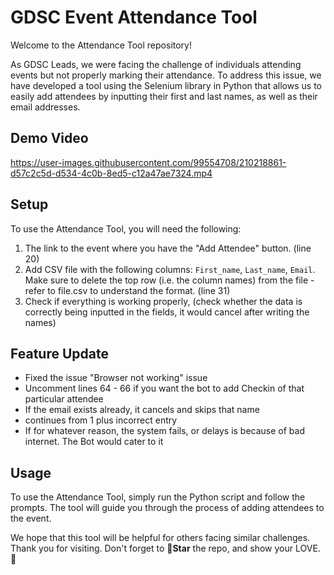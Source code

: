 ﻿# GDSC Event Attendance Tool

Welcome to the Attendance Tool repository!

As GDSC Leads, we were facing the challenge of individuals attending events but not properly marking their attendance. To address this issue, we have developed a tool using the Selenium library in Python that allows us to easily add attendees by inputting their first and last names, as well as their email addresses.

## Demo Video


https://user-images.githubusercontent.com/99554708/210218861-d57c2c5d-d534-4c0b-8ed5-c12a47ae7324.mp4



## Setup

To use the Attendance Tool, you will need the following:

1. The link to the event where you have the "Add Attendee" button. (line 20)
2. Add CSV file with the following columns: `First_name`, `Last_name`, `Email`. Make sure to delete the top row (i.e. the column names) from the file - refer to file.csv to understand the format. (line 31)
3. Check if everything is working properly, (check whether the data is correctly being inputted in the fields, it would cancel after writing the names)

## Feature Update
- Fixed the issue "Browser not working" issue
- Uncomment lines 64 - 66 if you want the bot to add Checkin of that particular attendee
- If the email exists already, it cancels and skips that name
- continues from 1 plus incorrect entry
- If for whatever reason, the system fails, or delays is because of bad internet. The Bot would cater to it


## Usage

To use the Attendance Tool, simply run the Python script and follow the prompts. The tool will guide you through the process of adding attendees to the event.

We hope that this tool will be helpful for others facing similar challenges. Thank you for visiting. Don't forget to 🌟**Star** the repo, and show your LOVE. 👏
